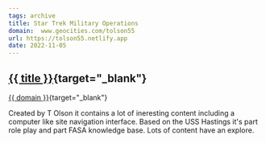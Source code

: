 ```yaml
---
tags: archive
title: Star Trek Military Operations
domain:  www.geocities.com/tolson55
url: https://tolson55.netlify.app
date: 2022-11-05
---
```

## [{{ title }}]({{url}}){target="_blank"}
[{{ domain }}]({{url}}){target="_blank"}

Created by T Olson it contains a lot of ineresting content including a computer like site navigation interface. Based on the USS Hastings it's part role play and part FASA knowledge base. Lots of content have an explore.

